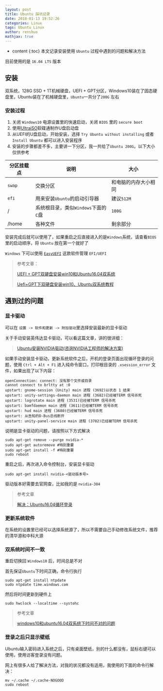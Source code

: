 ```yaml
---
layout: post
title: Ubuntu 踩坑记录
date: 2018-01-13 19:52:26
categories: Linux
tags: Ubuntu Linux
author: renshuo
mathjax: true
---
```


* content
{:toc}
本文记录安装使用 `Ubuntu`  过程中遇到的问题和解决方法

目前使用的是 `16.04 LTS` 版本

<!--more-->

## 安装

双系统，128G SSD + 1T机械硬盘，UEFI + GPT分区，Windows10装在了固态硬盘里，Ubuntu装在了机械硬盘里，`Ubuntu`一共分了`200G` 左右

### 安装过程

1. 关闭 `Windows10` 电源设置里的快速启动，关闭 `BIOS` 里的 `secure boot`
2. 使用[UltraiSO](https://cn.ultraiso.net/)软碟通制作U盘启动盘
3. 从UEFI的U盘启动，开始安装，选择 `Try Ubuntu without installing` 或者 `Install Ubuntu` 都可以进入安装程序
4. 安装的步骤都差不多，主要讲一下分区，我一共给了`Ubuntu 200G`，以下大小仅供参考

| 分区挂载点  | 说明                       | 大小         |
| ------ | ------------------------ | ---------- |
| `swap` | 交换分区                     | 和电脑的内存大小相同 |
| `efi`  | 用来安装`Ubuntu`的启动引导器       | 建议`512M`   |
| /      | 系统根目录，类似`Windows`下面的`C`盘 | `100G`     |
| /home  | 各种文件                     | 剩余部分       |

安装完成后就可以使用了，如果重启之后直接进入的是`Windows`系统，请查看`BIOS`里的启动顺序，将 `Ubuntu` 放在第一个就好了

`Windows` 下可以使用 [`EasyUEFI`](https://www.easyuefi.com/) 这款软件管理 `EFI/UEFI`

> 参考文章：
>
> [UEFI + GPT双硬盘安装win10和Ubuntu16.04双系统](http://blog.csdn.net/mtllyb/article/details/78586540)
>
> [Uefi+GPT下双硬盘安装win10、Ubuntu双系统教程](http://tieba.baidu.com/p/4485636906?fr=ala0&pstaala=3&tpl=5&fid=834104)

## 遇到过的问题

### 显卡驱动

可以在 `设置 -> 软件和更新 -> 附加驱动`里选择安装最新的显卡驱动

关于手动安装英伟达显卡驱动，可以看这篇文章，讲的很详细：

> [Ubuntu安装NVIDIA驱动(咨询NVIDIA工程师的解决方案)](http://blog.csdn.net/u012759136/article/details/53355781)

如果手动安装显卡驱动，更新系统软件之后，开机的登录页面出现循环登录的问题，使用 `Ctrl + Alt + F1` 进入纯命令窗口，打印根目录的 `.xsession_error` 文件，如果出现了以下内容：

```
openConnection: connect: 没有那个文件或目录
cannot connect to brltty at :0
upstart: gnome-session (Unity) main 进程 (3692)以状态 1 结束
upstart: unity-settings-daemon main 进程 (3682)已经被TERM 信号杀死
upstart: logrotate main 进程 (3531)已经被TERM 信号杀死
upstart: bamfdaemon main 进程 (3611)已经被TERM 信号杀死
upstart: hud main 进程 (3680)已经被TERM 信号杀死
upstart: 从告知的D-Bus总线断开
upstart: unity-panel-service main 进程 (3702)已经被TERM 信号杀死
```

说明是显卡驱动的问题，请按照以下方式解决

```
sudo apt-get remove --purge nvidia-*
sudo apt-get autoremove #特别重要
sudo apt-get install -f #特别重要
sudo reboot
```

重启之后，再次进入命令控制台，安装显卡驱动

```
sudo apt-get install nvidia-<驱动版本号>
```

驱动版本好需要去官网查，比如我的是 `nvidia-384`

> 参考文章
>
> [解决：Ubuntu16.04循环登录](https://www.jianshu.com/p/d45434f28ca0)

### 更新系统软件

在系统的设置里已经可以选择系统源了，所以不需要自己手动修改系统文件，推荐的清华源和中科大源

### 双系统时间不一致

重启切换回 `Windows10` 后，时间总是不对

首先保证`Ubuntu`下时间正确，命令行执行

```
sudo apt-get install ntpdate
sudo ntpdate time.windows.com
```

然后将时间更新到硬件上

```
sudo hwclock --localtime --systohc
```

> 参考文章
>
> [windows10和ubuntu16.04双系统下时间不对的问题](http://blog.51cto.com/tyjhz/1888709)

### 登录之后只显示壁纸

Ubuntu输入密码进入系统之后，只有桌面壁纸，别的什么都没有，鼠标右键可以使用，使用访客登录没有问题。

网上有很多人给了解决方法，对我的状况都没有适用，我使用的下面的命令行解决：

``` shell
mv ~/.cache ~/.cache-NOGOOD
sudo reboot
```


